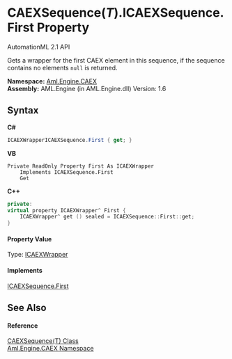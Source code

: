 # CAEXSequence(*T*).ICAEXSequence.First Property 
AutomationML 2.1 API 

Gets a wrapper for the first CAEX element in this sequence, if the sequence contains no elements `null` is returned.

**Namespace:**&nbsp;<a href="N_Aml_Engine_CAEX">Aml.Engine.CAEX</a><br />**Assembly:**&nbsp;AML.Engine (in AML.Engine.dll) Version: 1.6

## Syntax

**C#**<br />
``` C#
ICAEXWrapperICAEXSequence.First { get; }
```

**VB**<br />
``` VB
Private ReadOnly Property First As ICAEXWrapper
	Implements ICAEXSequence.First
	Get
```

**C++**<br />
``` C++
private:
virtual property ICAEXWrapper^ First {
	ICAEXWrapper^ get () sealed = ICAEXSequence::First::get;
}
```


#### Property Value
Type: <a href="T_Aml_Engine_CAEX_ICAEXWrapper">ICAEXWrapper</a>

#### Implements
<a href="P_Aml_Engine_CAEX_ICAEXSequence_First">ICAEXSequence.First</a><br />

## See Also


#### Reference
<a href="T_Aml_Engine_CAEX_CAEXSequence_1">CAEXSequence(T) Class</a><br /><a href="N_Aml_Engine_CAEX">Aml.Engine.CAEX Namespace</a><br />
